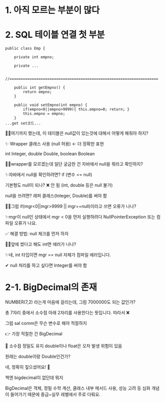 # 1. 아직 모르는 부분이 많다



# 2. SQL 테이블 연결 첫 부분
```
public class Emp {
	
	private int empno;
	
	private ...

	//===================================================================
	
	public int getEmpno() {
		return empno;
	}

	public void setEmpno(int empno) {
		if(empno<0||empno>9999){ this.empno=0; return; }
		this.empno = empno;
	}
...get set코드...
```
🤷‍♀️여기까지 했는데, 이 테이블은 null값이 있는것에 대해서 어떻게 해줘야 하지?

✨ Wrapper 클래스 사용 (null 허용) ← 더 정확한 표현

int	Integer, double	Double, boolean	Boolean

🤷‍♀️wrapper를 모르겠는데 일단 궁금한 건 자바에서 null을 뭐라고 확인하지?

✨자바에서 null을 확인하려면?	if (변수 == null)

기본형도 null이 되나?	❌ 안 됨 (int, double 등은 null 불가)

null을 쓰려면?	래퍼 클래스(Integer, Double)를 써야 함

🤷‍♀️그럼 if(mgr<0||mgr>9999 || mgr==null)이라고 쓰면 오류가 나나?

✨mgr이 null인 상태에서 mgr < 0을 먼저 실행하려다 NullPointerException 또는 컴파일 오류가 나요.

✅ 해결 방법: null 체크를 먼저 하자

🤷‍♀️앞에 썼다고 해도 int면 에러가 나나?

✨네, int 타입이면 mgr == null 자체가 컴파일 에러입니다.

✔ null 처리를 하고 싶다면 Integer를 써야 함

# 2-1. BigDecimal의 존재

NUMBER(7,2)  라는게 마음에 걸리는데, 그럼 7000000도 되는 값인가?

총 7자리 중에서 소수점 아래 2자리를 사용한다는 뜻입니다. 따라서 ❌

그럼 sal comm은 무슨 변수로 해야 적절하지

👉 가장 적절한 건 BigDecimal

🔢 소수점 정밀도 유지 double이나 float은 오차 발생 위험이 있음

원래는 double이랑 Double인건가?

네, 정확히 짚으셨어요! 👏

책엔 bigdecimal이 없던데 뭐지

BigDecimal은 객체, 정밀 수학 계산, 클래스 내부 메서드 사용, 성능 고려 등 심화 개념이 들어가기 때문에 중급~실무 레벨에서 주로 다뤄요.
